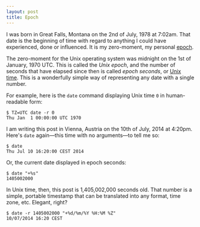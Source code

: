 ```yaml
---
layout: post
title: Epoch
---
```

I was born in Great Falls, Montana on the 2nd of July, 1978 at 7:02am. That date is the beginning of time with regard to anything I could have experienced, done or influenced. It is my zero-moment, my personal [epoch](http://en.wiktionary.org/wiki/epoch).

The zero-moment for the Unix operating system was midnight on the 1st of January, 1970 UTC. This is called the _Unix epoch_, and the number of seconds that have elapsed since then is called _epoch seconds_, or [Unix time](). This is a wonderfully simple way of representing any date with a single number.

For example, here is the `date` command displaying Unix time `0` in human-readable form:

    $ TZ=UTC date -r 0
    Thu Jan  1 00:00:00 UTC 1970

I am writing this post in Vienna, Austria on the 10th of July, 2014 at 4:20pm. Here's `date` again—this time with no arguments—to tell me so:

    $ date
    Thu Jul 10 16:20:00 CEST 2014

Or, the current date displayed in epoch seconds:

    $ date "+%s"
    1405002000

In Unix time, then, this post is 1,405,002,000 seconds old. That number is a simple, portable timestamp that can be translated into any format, time zone, etc. Elegant, right?

    $ date -r 1405002000 "+%d/%m/%Y %H:%M %Z"
    10/07/2014 16:20 CEST

